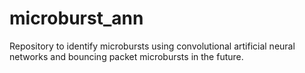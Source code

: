 # microburst_ann
Repository to identify microbursts using convolutional artificial neural networks and bouncing packet microbursts in the future. 

